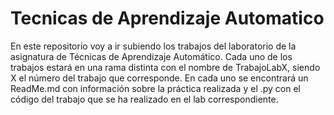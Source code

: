 # Tecnicas de Aprendizaje Automatico
En este repositorio voy a ir subiendo los trabajos del laboratorio de la asignatura de Técnicas de Aprendizaje Automático.
Cada uno de los trabajos estará en una rama distinta con el nombre de TrabajoLabX, siendo X el número del trabajo que corresponde.
En cada uno se encontrará un ReadMe.md con información sobre la práctica realizada y el .py con el código del trabajo que se ha realizado en el lab correspondiente.
